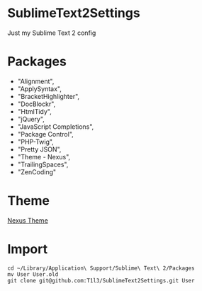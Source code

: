 SublimeText2Settings
====================

Just my Sublime Text 2 config

# Packages

- "Alignment",
- "ApplySyntax",
- "BracketHighlighter",
- "DocBlockr",
- "HtmlTidy",
- "jQuery",
- "JavaScript Completions",
- "Package Control",
- "PHP-Twig",
- "Pretty JSON",
- "Theme - Nexus",
- "TrailingSpaces",
- "ZenCoding"


# Theme

[Nexus Theme](https://github.com/EleazarCrusader/nexus-theme)

# Import

```
cd ~/Library/Application\ Support/Sublime\ Text\ 2/Packages
mv User User.old
git clone git@github.com:T1l3/SublimeText2Settings.git User
```
